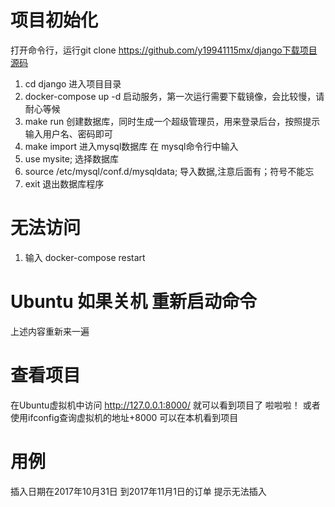 # 项目初始化
打开命令行，运行git clone https://github.com/y19941115mx/django下载项目源码
1. cd django 进入项目目录
2. docker-compose up -d 启动服务，第一次运行需要下载镜像，会比较慢，请耐心等候
3. make run  创建数据库，同时生成一个超级管理员，用来登录后台，按照提示输入用户名、密码即可
4. make import 进入mysql数据库
在 mysql命令行中输入
1. use mysite; 选择数据库
2. source /etc/mysql/conf.d/mysqldata; 导入数据,注意后面有；符号不能忘
3. exit 退出数据库程序

# 无法访问
1. 输入 docker-compose restart

# Ubuntu 如果关机 重新启动命令
上述内容重新来一遍

# 查看项目
在Ubuntu虚拟机中访问 http://127.0.0.1:8000/ 就可以看到项目了 啦啦啦！
或者使用ifconfig查询虚拟机的地址+8000 可以在本机看到项目

# 用例
插入日期在2017年10月31日 到2017年11月1日的订单 提示无法插入



